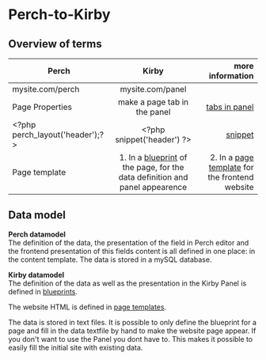 # Perch-to-Kirby
 
## Overview of terms

| Perch        | Kirby           | more information |  
| ------------- |:-------------:|  -------------:|  
| mysite.com/perch | mysite.com/panel | |  
| Page Properties | make a page tab in the panel  | [tabs in panel](https://getkirby.com/docs/guide/blueprints/tabs) |
|  \<?php perch_layout('header');?> | \<?php snippet('header') ?> | [snippet](https://getkirby.com/docs/guide/templates/snippets)|
| Page template | 1. In a [blueprint](https://getkirby.com/docs/guide/blueprints/introduction) of the page, for the data definition and panel appearence | 2. In a [page template](https://getkirby.com/docs/guide/templates/basics) for the frontend website |  



## Data model 

**Perch datamodel**  
The definition of the data, the presentation of the field in Perch editor and the frontend presentation of this fields content is all defined in one place: in the content template.
The data is stored in a mySQL database.

**Kirby datamodel**  
The definition of the data as well as the presentation in the Kirby Panel is defined in [blueprints](https://getkirby.com/docs/guide/blueprints/introduction).

The website HTML is defined in [page templates](https://getkirby.com/docs/guide/templates/basics).

The data is stored in text files.
It is possible to only define the blueprint for a page and fill in the data textfile by hand to make the website page appear. If you don't want to use the Panel you dont have to.
This makes it possible to easily fill the initial site with existing data.   




